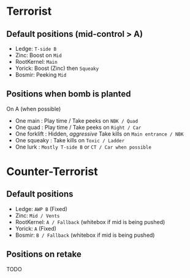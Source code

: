 Terrorist
===

Default positions (mid-control > A)
---

 * Ledge: ```T-side B```
 * Zinc: Boost on ```Mid```
 * RootKernel: ```Main```
 * Yorick: Boost (Zinc) then ```Squeaky```
 * Bosmir: Peeking ```Mid```

Positions when bomb is planted
---

On A (when possible)

 * One main : Play time / Take peeks on ```NBK / Quad```
 * One quad : Play time / Take peeks on ```Right / Car```
 * One forklift : Hidden, *aggressive* Take kills on ```Main entrance / NBK```
 * One squeaky : Take kills on ```Toxic / Ladder```
 * One lurk : ```Mostly T-side B``` or ```CT / Car when possible```

Counter-Terrorist
===

Default positions
---

 * Ledge: ```AWP B``` (Fixed)
 * Zinc: ```Mid / Vents```
 * RootKernel: ```A / Fallback``` (whitebox if mid is being pushed)
 * Yorick: ```A``` (Fixed)
 * Bosmir: ```B / Fallback``` (whitebox if mid is being pushed)
 
Positions on retake
---

TODO

